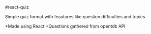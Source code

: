 #react-quiz

Simple quiz format with feautures like question difficulties and topics.

+Made using React
+Questions gathered from opentdb API

